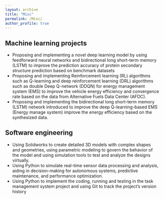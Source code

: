 ```yaml
---
layout: archive
title: "Misc"
permalink: /Misc/
author_profile: true
---
```


##  Machine learning projects

*  Proposing and implementing a novel deep learning model by using feedforward neural networks and bidirectional long short-term memory (LSTM) to improve the prediction accuracy of protein secondary structure prediction based on benchmark datasets
* Proposing and implementing Reinforcement learning (RL) algorithms such as Q-learning and deep
reinforcement learning (DRL) algorithms such as double Deep Q-network (DDQN) for energy management system (EMS) to improve the vehicle energy efficiency and convergence rate based on the data from Alternative Fuels Data Center (AFDC).
* Proposing and implementing the bidirectional long short-term memory (LSTM) network introduced to improve the deep Q-learning-based EMS (Energy manage system) improve the energy efficiency based on the synthesized data.
##   Software engineering
* Using Solidworks to create detailed 3D models with complex shapes and geometries, using parametric modeling to govern the behavior of the model and using simulation tools to test and analyze the designs virtually.
* Using Python to simulate real-time sensor data processing and analysis, aiding in decision-making for autonomous systems, predictive maintenance, and performance optimization.
* Using Python to implement the coding, running and testing in the task management system project and using Git to track the project’s version history


